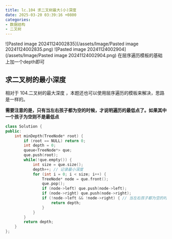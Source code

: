 ```yaml
---
title: lc.104 求二叉树最大(小)深度
date: 2025-03-20 03:39:16 +0800
categories:
- 数据结构
- 二叉树
---
```


![Pasted image 20241124002835](/assets/Image/Pasted image 20241124002835.png)
![Pasted image 20241124002904](/assets/Image/Pasted image 20241124002904.png)
在层序遍历模板的基础上加一个depth即可

## 求二叉树的最小深度

相对于 104.二叉树的最大深度 ，本题还也可以使用层序遍历的模板来解决，思路是一样的。

**需要注意的是，只有当左右孩子都为空的时候，才说明遍历的最低点了。如果其中一个孩子为空则不是最低点**
```cpp
class Solution {
public:
    int minDepth(TreeNode* root) {
        if (root == NULL) return 0;
        int depth = 0;
        queue<TreeNode*> que;
        que.push(root);
        while(!que.empty()) {
            int size = que.size();
            depth++; // 记录最小深度
            for (int i = 0; i < size; i++) {
                TreeNode* node = que.front();
                que.pop();
                if (node->left) que.push(node->left);
                if (node->right) que.push(node->right);
                if (!node->left && !node->right) { // 当左右孩子都为空的时候，说明是最低点的一层了，退出
                    return depth;
                }
            }
        }
        return depth;
    }
};
```